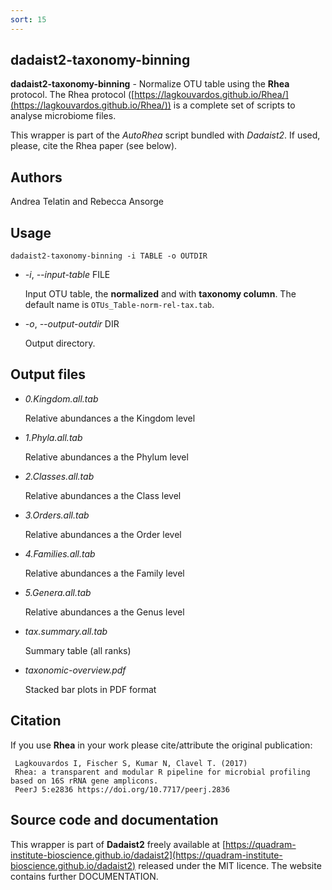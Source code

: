 ```yaml
---
sort: 15
---
```

## dadaist2-taxonomy-binning
**dadaist2-taxonomy-binning** - Normalize OTU table using the **Rhea** protocol.
The Rhea protocol ([https://lagkouvardos.github.io/Rhea/](https://lagkouvardos.github.io/Rhea/)) is a complete
set of scripts to analyse microbiome files. 

This wrapper is part of the _AutoRhea_ script bundled with _Dadaist2_. 
If used, please, cite the Rhea paper (see below).

## Authors
Andrea Telatin and Rebecca Ansorge

## Usage
    dadaist2-taxonomy-binning -i TABLE -o OUTDIR 

- _-i_, _--input-table_ FILE

    Input OTU table, the **normalized** and with **taxonomy column**.
    The default name is `OTUs_Table-norm-rel-tax.tab`.

- _-o_, _--output-outdir_ DIR

    Output directory. 

## Output files
- _0.Kingdom.all.tab_

    Relative abundances a the Kingdom level

- _1.Phyla.all.tab_

    Relative abundances a the Phylum level

- _2.Classes.all.tab_

    Relative abundances a the Class level

- _3.Orders.all.tab_

    Relative abundances a the Order level

- _4.Families.all.tab_

    Relative abundances a the Family level

- _5.Genera.all.tab_

    Relative abundances a the Genus level

- _tax.summary.all.tab_

    Summary table (all ranks)

- _taxonomic-overview.pdf_

    Stacked bar plots in PDF format

## Citation
If you use **Rhea** in your work please cite/attribute the original publication:

     Lagkouvardos I, Fischer S, Kumar N, Clavel T. (2017) 
     Rhea: a transparent and modular R pipeline for microbial profiling based on 16S rRNA gene amplicons. 
     PeerJ 5:e2836 https://doi.org/10.7717/peerj.2836
    

## Source code and documentation
This wrapper is part of **Dadaist2** freely available at 
[https://quadram-institute-bioscience.github.io/dadaist2](https://quadram-institute-bioscience.github.io/dadaist2)
released under the MIT licence. The website contains further DOCUMENTATION.
